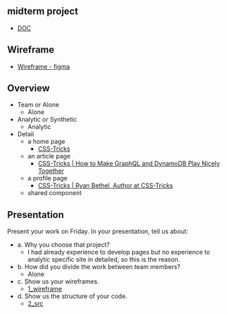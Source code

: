 ## midterm project

- [DOC](https://classroom.google.com/u/0/w/MjQ5NjIyMzA5MjEw/t/all)

## Wireframe

- [Wireframe - figma](https://www.figma.com/file/bMdiP4wEip43lpL8A1NGxx/CICCC_W3_Mid-prj?node-id=0%3A1)

## Overview

- Team or Alone
  - Alone
- Analytic or Synthetic
  - Analytic
- Detail
  - a home page
    - [ CSS-Tricks ](https://css-tricks.com/)
  - an article page
    - [ CSS-Tricks | How to Make GraphQL and DynamoDB Play Nicely Together](https://css-tricks.com/how-to-make-graphql-and-dynamodb-play-nicely-together/)
  - a profile page
    - [ CSS-Tricks | Ryan Bethel, Author at CSS-Tricks ](https://css-tricks.com/author/ryanbethel/)
  - shared component

## Presentation

Present your work on Friday. In your presentation, tell us about:

- a. Why you choose that project?
  - I had already experience to develop pages
    but no experience to analytic specific site in detailed,
    so this is the reason.
- b. How did you divide the work between team members?
  - Alone
- c. Show us your wireframes.
  - [1_wireframe](1_wireframe)
- d. Show us the structure of your code.
  - [2_src](2_src)
